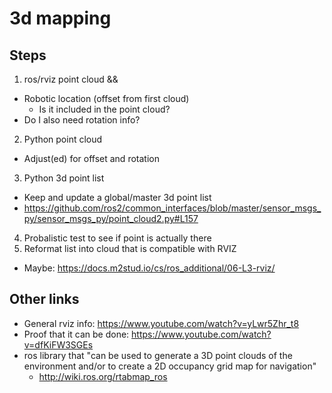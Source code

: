 # 3d mapping

## Steps

1. ros/rviz point cloud && 
  - Robotic location (offset from first cloud)
    - Is it included in the point cloud?
  - Do I also need rotation info?
2. Python point cloud
  - Adjust(ed) for offset and rotation
3. Python 3d point list
  - Keep and update a global/master 3d point list
  - https://github.com/ros2/common_interfaces/blob/master/sensor_msgs_py/sensor_msgs_py/point_cloud2.py#L157
4. Probalistic test to see if point is actually there
5. Reformat list into cloud that is compatible with RVIZ
  - Maybe: https://docs.m2stud.io/cs/ros_additional/06-L3-rviz/


## Other links

- General rviz info: https://www.youtube.com/watch?v=yLwr5Zhr_t8
- Proof that it can be done: https://www.youtube.com/watch?v=dfKiFW3SGEs
- ros library that "can be used to generate a 3D point clouds of the environment and/or to create a 2D occupancy grid map for navigation"
  - http://wiki.ros.org/rtabmap_ros
